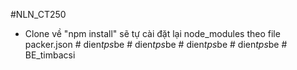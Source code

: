 #NLN_CT250

- Clone về "npm install" sẽ tự cài đặt lại node_modules theo file packer.json
#   d i e n _ t p s _ b e  
 #   d i e n _ t p s _ b e  
 #   d i e n _ t p s _ b e  
 #   d i e n _ t p s _ b e  
 #   B E _ t i m b a c s i  
 